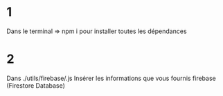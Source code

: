# 1

Dans le terminal => npm i
pour installer toutes les dépendances

# 2

Dans ./utils/firebase/.js
Insérer les informations que vous fournis firebase (Firestore Database)
